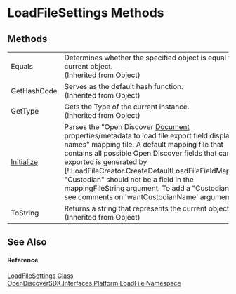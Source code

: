 # LoadFileSettings Methods




## Methods
<table>
<tr>
<td>Equals</td>
<td>Determines whether the specified object is equal to the current object.<br />(Inherited from Object)</td></tr>
<tr>
<td>GetHashCode</td>
<td>Serves as the default hash function.<br />(Inherited from Object)</td></tr>
<tr>
<td>GetType</td>
<td>Gets the Type of the current instance.<br />(Inherited from Object)</td></tr>
<tr>
<td><a href="512b1d86-a979-8426-51b8-637c0a7b2f21">Initialize</a></td>
<td>Parses the "Open Discover <a href="1ada9969-add0-f951-f601-f7107618fb9d">Document</a> properties/metadata to load file export field display names" mapping file. A default mapping file that contains all possible Open Discover fields that can be exported is generated by [!:LoadFileCreator.CreateDefaultLoadFileFieldMapping]. "Custodian" should not be a field in the mappingFileString argument. To add a "Custodian" field see comments on 'wantCustodianName' argument.</td></tr>
<tr>
<td>ToString</td>
<td>Returns a string that represents the current object.<br />(Inherited from Object)</td></tr>
</table>

## See Also


#### Reference
<a href="ee220e30-2094-dd55-5185-7f3f158d4dbf">LoadFileSettings Class</a>  
<a href="64ba929d-e4db-0192-acbb-9e65aff4a599">OpenDiscoverSDK.Interfaces.Platform.LoadFile Namespace</a>  
